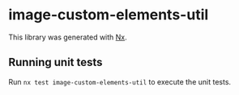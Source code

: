 # image-custom-elements-util

This library was generated with [Nx](https://nx.dev).

## Running unit tests

Run `nx test image-custom-elements-util` to execute the unit tests.

